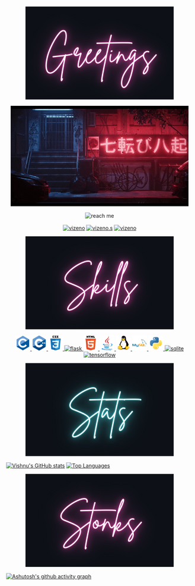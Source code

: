 <p align="center">
<img src="images/greet.png" alt="greetings" />
</p>

<p align="center">
<img src="images/city_neon.gif" alt="city" />
</p>


<p align="center">
<img src="images/reach.png" alt="reach me" />
</p>


<p align="center">
<a href="https://linkedin.com/in/vizeno" target="blank"><img align="center" src="https://raw.githubusercontent.com/rahuldkjain/github-profile-readme-generator/master/src/images/icons/Social/linked-in-alt.svg" alt="vizeno" height="30" width="40" /></a>
<a href="https://instagram.com/vizeno.s" target="blank"><img align="center" src="https://raw.githubusercontent.com/rahuldkjain/github-profile-readme-generator/master/src/images/icons/Social/instagram.svg" alt="vizeno.s" height="30" width="40" /></a>
<a href="https://www.hackerrank.com/vizeno" target="blank"><img align="center" src="https://raw.githubusercontent.com/rahuldkjain/github-profile-readme-generator/master/src/images/icons/Social/hackerrank.svg" alt="vizeno" height="30" width="40" /></a>
</p>

<p align="center">
<img src="images/skill.png" alt="skills" />
</p>


<p align="center">
<a href="https://www.cprogramming.com/" target="_blank" rel="noreferrer"> <img src="https://raw.githubusercontent.com/devicons/devicon/master/icons/c/c-original.svg" alt="c" width="40" height="40"/> </a> <a href="https://www.w3schools.com/cpp/" target="_blank" rel="noreferrer"> <img src="https://raw.githubusercontent.com/devicons/devicon/master/icons/cplusplus/cplusplus-original.svg" alt="cplusplus" width="40" height="40"/> </a> <a href="https://www.w3schools.com/css/" target="_blank" rel="noreferrer"> <img src="https://raw.githubusercontent.com/devicons/devicon/master/icons/css3/css3-original-wordmark.svg" alt="css3" width="40" height="40"/> </a> <a href="https://flask.palletsprojects.com/" target="_blank" rel="noreferrer"> <img src="https://www.vectorlogo.zone/logos/pocoo_flask/pocoo_flask-icon.svg" alt="flask" width="40" height="40"/> </a> <a href="https://www.w3.org/html/" target="_blank" rel="noreferrer"> <img src="https://raw.githubusercontent.com/devicons/devicon/master/icons/html5/html5-original-wordmark.svg" alt="html5" width="40" height="40"/> </a> <a href="https://www.java.com" target="_blank" rel="noreferrer"> <img src="https://raw.githubusercontent.com/devicons/devicon/master/icons/java/java-original.svg" alt="java" width="40" height="40"/> </a> <a href="https://www.linux.org/" target="_blank" rel="noreferrer"> <img src="https://raw.githubusercontent.com/devicons/devicon/master/icons/linux/linux-original.svg" alt="linux" width="40" height="40"/> </a> <a href="https://www.mysql.com/" target="_blank" rel="noreferrer"> <img src="https://raw.githubusercontent.com/devicons/devicon/master/icons/mysql/mysql-original-wordmark.svg" alt="mysql" width="40" height="40"/> </a> <a href="https://www.python.org" target="_blank" rel="noreferrer"> <img src="https://raw.githubusercontent.com/devicons/devicon/master/icons/python/python-original.svg" alt="python" width="40" height="40"/> </a> <a href="https://www.sqlite.org/" target="_blank" rel="noreferrer"> <img src="https://www.vectorlogo.zone/logos/sqlite/sqlite-icon.svg" alt="sqlite" width="40" height="40"/> </a> <a href="https://www.tensorflow.org" target="_blank" rel="noreferrer"> <img src="https://www.vectorlogo.zone/logos/tensorflow/tensorflow-icon.svg" alt="tensorflow" width="40" height="40"/> </a> 
</p>


<p align="center">
<img src="images/stat.png" alt="stats" />
</p>

[![Vishnu's GitHub stats](https://github-readme-stats.vercel.app/api?username=ZENODIUM&theme=radical)](https://github.com/ZENODIUM/github-readme-stats)
[![Top Languages](https://github-readme-stats.vercel.app/api/top-langs/?username=ZENODIUM&layout=compact&theme=radical)](https://github.com/ZENODIUM/github-readme-stats)

<p align="center">
<img src="images/stonks.png" alt="Activity" />
</p>

[![Ashutosh's github activity graph](https://github-readme-activity-graph.vercel.app/graph?username=ZENODIUM&theme=rogue)](https://github.com/ashutosh00710/github-readme-activity-graph)
